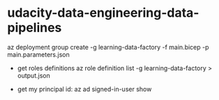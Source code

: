 # udacity-data-engineering-data-pipelines

az deployment group create -g learning-data-factory -f main.bicep -p main.parameters.json

- get roles definitions
az role definition list -g learning-data-factory > output.json

- get my principal id:
az ad signed-in-user show